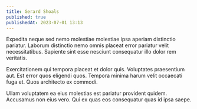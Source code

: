 ```yaml
---
title: Gerard Shoals
published: true
publishedAt: 2023-07-01 13:13
---
```


Expedita neque sed nemo molestiae molestiae ipsa aperiam distinctio pariatur. Laborum distinctio nemo omnis placeat error pariatur velit necessitatibus. Sapiente sint esse nesciunt consequatur illo dolor rem veritatis.

Exercitationem qui tempora placeat et dolor quis. Voluptates praesentium aut. Est error quos eligendi quos. Tempora minima harum velit occaecati fuga et. Quos architecto ex commodi.

Ullam voluptatem ea eius molestias est pariatur provident quidem. Accusamus non eius vero. Qui ex quas eos consequatur quas id ipsa saepe.